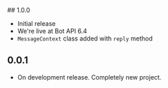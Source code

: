 ## 1.0.0
- Initial release
- We're live at Bot API 6.4
- `MessageContext` class added with `reply` method

## 0.0.1

- On development release. Completely new project.
